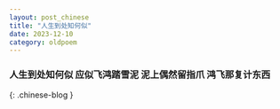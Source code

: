 ```yaml
---
layout: post_chinese
title: "人生到处知何似"
date: 2023-12-10
category: oldpoem
---
```


### 人生到处知何似 应似飞鸿踏雪泥 泥上偶然留指爪 鸿飞那复计东西
{: .chinese-blog }